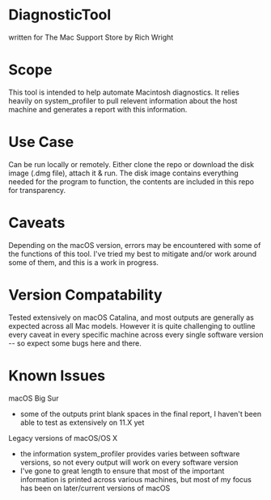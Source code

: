 # DiagnosticTool

written for The Mac Support Store by Rich Wright

# Scope
This tool is intended to help automate Macintosh diagnostics. It relies heavily on system_profiler to pull relevent information about the host machine and generates a report with this information.

# Use Case
Can be run locally or remotely. Either clone the repo or download the disk image (.dmg file), attach it & run. The disk image contains everything needed for the program to function, the contents are included in this repo for transparency.

# Caveats
Depending on the macOS version, errors may be encountered with some of the functions of this tool. I've tried my best to mitigate and/or work around some of them, and this is a work in progress.

# Version Compatability
Tested extensively on macOS Catalina, and most outputs are generally as expected across all Mac models. However it is quite challenging to outline every caveat in every specific machine across every single software version -- so expect some bugs here and there.

# Known Issues
macOS Big Sur
- some of the outputs print blank spaces in the final report, I haven't been able to test as extensively on 11.X yet

Legacy versions of macOS/OS X
- the information system_profiler provides varies between software versions, so not every output will work on every software version
- I've gone to great length to ensure that most of the important information is printed across various machines, but most of my focus has been on later/current versions of macOS
